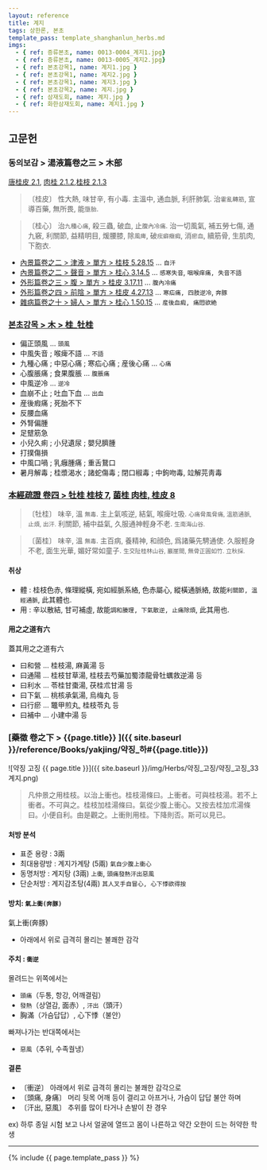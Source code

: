 ```yaml
---
layout: reference
title: 계지
tags: 상한론, 본초
template_pass: template_shanghanlun_herbs.md
imgs:
  - { ref: 증류본초, name: 0013-0004_계지1.jpg}
  - { ref: 증류본초, name: 0013-0005_계지2.jpg}
  - { ref: 본초강목1, name: 계지1.jpg }
  - { ref: 본초강목1, name: 계지2.jpg }
  - { ref: 본초강목1, name: 계지3.jpg }
  - { ref: 본초강목2, name: 계지.jpg }
  - { ref: 삼재도회, name: 계지.jpg }
  - { ref: 화한삼재도회, name: 계지1.jpg }
---
```


## 고문헌

### 동의보감 > 湯液篇卷之三 > 木部

[唐桂皮 2.1](https://mediclassics.kr/books/8/volume/22/#content_690), [肉桂 2.1.2](https://mediclassics.kr/books/8/volume/22/#content_697),[桂枝 2.1.3](https://mediclassics.kr/books/8/volume/22/#content_699)

> 〔桂皮〕 性大熱, 味甘辛, 有小毒. 主溫中, 通血脈, 利肝肺氣. 治`霍亂轉筋`, 宣導百藥, 無所畏, 能`墮胎`.

> 〔桂心〕 治`九種心痛`, 殺三蟲, 破血, 止`腹內冷痛`. 治一切風氣, 補五勞七傷, 通九竅, 利關節, 益精明目, 煖腰膝, 除`風痺`, 破`痃癖癥瘕`, 消`瘀血`, 續筋骨, 生肌肉, 下胞衣.

* [內景篇卷之二 > 津液 > 單方 >  桂枝 5.28.15](https://mediclassics.kr/books/8/volume/2/#content_1023) ... `自汗`
* [內景篇卷之二 > 聲音 > 單方 >  桂心 3.14.5](https://mediclassics.kr/books/8/volume/2/#content_650) ... `感寒失音`, `咽喉痒痛, 失音不語`
* [外形篇卷之三 > 腹 > 單方 >  桂皮 3.17.11](https://mediclassics.kr/books/8/volume/7/#content_814) ... `腹內冷痛`
* [外形篇卷之四 > 前陰 > 單方 >  桂皮 4.27.13](https://mediclassics.kr/books/8/volume/8/#content_959) ... `寒疝痛, 四肢逆冷`, `奔豚`
* [雜病篇卷之十 > 婦人 > 單方 >  桂心 1.50.15](https://mediclassics.kr/books/8/volume/18/#content_1104) ... `産後血瘕, 痛悶欲絶`

### [본초강목 > 木 > 桂_牡桂]()

* 偏正頭風 ... `頭風`
* 中風失音 ; 喉痺不語 ... `不語`
* 九種心痛 ; 中惡心痛 ; 寒疝心痛 ; 産後心痛 ... `心痛`
* 心腹脹痛 ; 食果腹脹 ... `腹脹痛`
* 中風逆冷 ... `逆冷`
* 血崩不止 ; 吐血下血 ... `出血`
* 産後瘕痛 ; 死胎不下
* 反腰血痛
* 外腎偏腫
* 足躄筋急
* 小兒久痢 ; 小兒遺尿 ; 嬰兒臍腫
* 打撲傷損
* 中風口喎 ; 乳癰腫痛 ; 重舌鵞口
* 暑月解毒 ; 桂漿渴水 ; 諸蛇傷毒 ; 閉口椒毒 ; 中鉤吻毒, 竝解芫靑毒


### [本經疏證 卷四 > 牡桂 桂枝 7](https://mediclassics.kr/books/154/volume/4/#content_42), [菌桂 肉桂, 桂皮 8](https://mediclassics.kr/books/154/volume/4/#content_44)

> 〔牡桂〕 味辛, 溫 <small>無毒</small>. 主上氣咳逆, 結氣, 喉痺吐吸. <small>心痛脅風脅痛, 溫筋通脈, 止煩, 出汗.</small> 利關節, 補中益氣, 久服通神輕身不老. <small>生南海山谷.</small>

> 〔菌桂〕 味辛, 溫 <small>無毒</small>. 主百病, 養精神, 和顔色, 爲諸藥先騁通使. 久服輕身不老, 面生光華, 媚好常如童子. <small>生交阯桂林山谷, 巖崖間, 無骨正圓如竹. 立秋採.</small>

#### 취상

* 體 : 桂枝色赤, 條理縱橫, 宛如經脈系絡, 色赤屬心, 縱橫通脈絡, 故能`利關節, 溫經通脈`, 此其體也.
* 用 : 辛以散結, 甘可補虛, 故能`調和腠理, 下氣散逆, 止痛除煩`, 此其用也.

#### 用之之道有六

蓋其用之之道有六

* 曰和營 ... 桂枝湯, 麻黃湯 등
* 曰通陽 ... 桂枝甘草湯, 桂枝去芍藥加蜀漆龍骨牡蠣救逆湯 등
* 曰利水 ... 苓桂甘棗湯, 茯桂朮甘湯 등
* 曰下氣 ... 桃核承氣湯, 烏梅丸 등
* 曰行瘀 ... 鼈甲煎丸, 桂枝苓丸 등
* 曰補中 ... 小建中湯 등


### [藥徵 卷之下 > {{page.title}} ]({{ site.baseurl }}/reference/Books/yakjing/약징_하#{{page.title}})

![약징 고징 {{ page.title }}]({{ site.baseurl }}/img/Herbs/약징_고징/약징_고징_33계지.png)

> 凡仲景之用桂枝。以治上衝也。桂枝湯條曰。上衝者。可與桂枝湯。若不上衝者。不可與之。桂枝加桂湯條曰。氣從少腹上衝心。又按去桂加朮湯條曰。小便自利。由是觀之。上衝則用桂。下降則否。斯可以見已。

#### 처방 분석

* 표준 용량 : 3兩
* 최대용량방 : 계지가계탕 (5兩) `氣自少腹上衝心`
* 동명처방 : 계지탕 (3兩) `上衝`, `頭痛發熱汗出惡風`
* 단순처방 : 계지감초탕(4兩) `其人叉手自冒心, 心下悸欲得按`

#### 방치: `氣上衝(奔豚)`

氣上衝(奔豚)

* 아래에서 위로 급격히 몰리는 불쾌한 감각

#### 주치 : `衝逆`

몰려드는 위쪽에서는

* `頭痛`（두통, 항강, 어깨결림）
* `發熱`（상열감, 面赤）, `汗出`（頭汗）
* 胸滿（가슴답답）, 心下悸（불안）

빠져나가는 반대쪽에서는

* `惡風`（추위, 수족궐냉）

#### 결론

* 〔衝逆〕 아래에서 위로 급격히 몰리는 불쾌한 감각으로
* 〔頭痛, 身痛〕 머리 뒷목 어깨 등이 결리고 아프거나, 가슴이 답답 불안 하며
* 〔汗出, 惡風〕 추위를 많이 타거나 손발이 찬 경우

ex) 하루 종일 시험 보고 나서 얼굴에 열뜨고 몸이 나른하고 약간 오한이 드는 허약한 학생

***

{% include {{ page.template_pass }} %}
